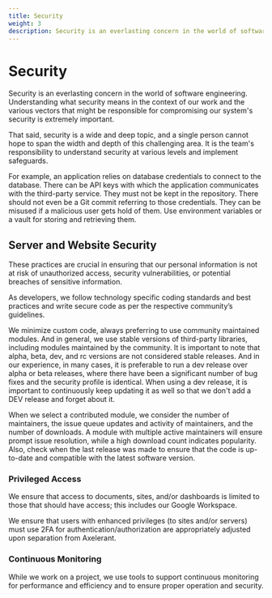 ```yaml
---
title: Security
weight: 3
description: Security is an everlasting concern in the world of software engineering. Understanding what security means in the context of our work and the various vectors that might be responsible for compromising our system's security is extremely important.
---
```


# Security

Security is an everlasting concern in the world of software engineering. Understanding what security means in the context of our work and the various vectors that might be responsible for compromising our system's security is extremely important.

That said, security is a wide and deep topic, and a single person cannot hope to span the width and depth of this challenging area. It is the team's responsibility to understand security at various levels and implement safeguards.

For example, an application relies on database credentials to connect to the database. There can be API keys with which the application communicates with the third-party service. They must not be kept in the repository. There should not even be a Git commit referring to those credentials. They can be misused if a malicious user gets hold of them. Use environment variables or a vault for storing and retrieving them.

## Server and Website Security

These practices are crucial in ensuring that our personal information is not at risk of unauthorized access, security vulnerabilities, or potential breaches of sensitive information.

As developers, we follow technology specific coding standards and best practices and write secure code as per the respective community’s guidelines.

We minimize custom code, always preferring to use community maintained modules. And in general, we use stable versions of third-party libraries, including modules maintained by the community. It is important to note that alpha, beta, dev, and rc versions are not considered stable releases. And in our experience, in many cases, it is preferable to run a dev release over alpha or beta releases, where there have been a significant number of bug fixes and the security profile is identical. When using a dev release, it is important to continuously keep updating it as well so that we don't add a DEV release and forget about it.

When we select a contributed module, we consider the number of maintainers, the issue queue updates and activity of maintainers, and the number of downloads. A module with multiple active maintainers will ensure prompt issue resolution, while a high download count indicates popularity. Also, check when the last release was made to ensure that the code is up-to-date and compatible with the latest software version.

### Privileged Access

We ensure that access to documents, sites, and/or dashboards is limited to those that should have access; this includes our Google Workspace.

We ensure that users with enhanced privileges (to sites and/or servers) must use 2FA for authentication/authorization are appropriately adjusted upon separation from Axelerant.

### Continuous Monitoring

While we work on a project, we use tools to support continuous monitoring for performance and efficiency and to ensure proper operation and security.
